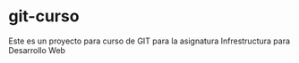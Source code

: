 # git-curso
Este es un proyecto para curso de GIT para la asignatura Infrestructura para Desarrollo Web
